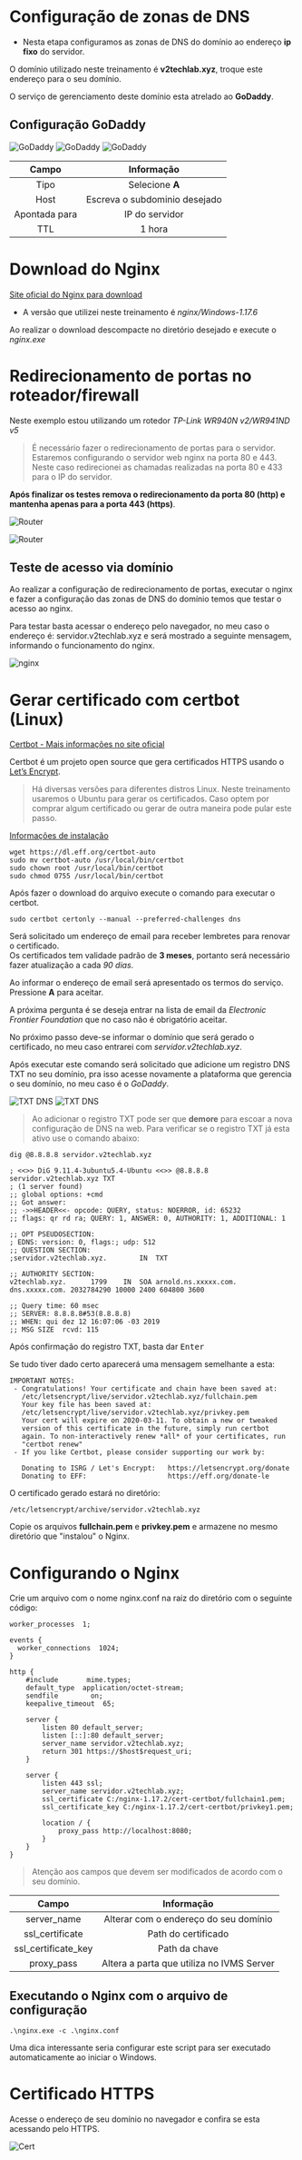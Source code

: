 # Configuração de zonas de DNS

- Nesta etapa configuramos as zonas de DNS do domínio ao endereço **ip fixo** do servidor.

O domínio utilizado neste treinamento é **v2techlab.xyz**, troque este endereço para o seu domínio.

O serviço de gerenciamento deste domínio esta atrelado ao **GoDaddy**.

## Configuração GoDaddy

![GoDaddy](godaddy-dns.png)
![GoDaddy](godaddy-dns-add.png)
![GoDaddy](godaddy-dns-ip.png)

|     Campo     |          Informação           |
| :-----------: | :---------------------------: |
|     Tipo      |        Selecione **A**        |
|     Host      | Escreva o subdominio desejado |
| Apontada para |        IP do servidor         |
|      TTL      |            1 hora             |

# Download do Nginx

[Site oficial do Nginx para download](https://nginx.org/en/download.html)

- A versão que utilizei neste treinamento é _nginx/Windows-1.17.6_

Ao realizar o download descompacte no diretório desejado e execute o _nginx.exe_

# Redirecionamento de portas no roteador/firewall

Neste exemplo estou utilizando um rotedor _TP-Link WR940N v2/WR941ND v5_

> É necessário fazer o redirecionamento de portas para o servidor.
> Estaremos configurando o servidor web nginx na porta 80 e 443.
> Neste caso redirecionei as chamadas realizadas na porta 80 e 433 para o IP do servidor.

**Após finalizar os testes remova o redirecionamento da porta 80 (http) e mantenha apenas para a porta 443 (https)**.

![Router](router.png)

![Router](router-https.png)

## Teste de acesso via domínio

Ao realizar a configuração de redirecionamento de portas, executar o nginx e fazer a configuração das zonas de DNS do domínio temos que testar o acesso ao nginx.

Para testar basta acessar o endereço pelo navegador, no meu caso o endereço é: servidor.v2techlab.xyz e será mostrado a seguinte mensagem, informando o funcionamento do nginx.

![nginx](nginx.png)

# Gerar certificado com certbot (Linux)

[Certbot - Mais informações no site oficial](https://certbot.eff.org/)

Certbot é um projeto open source que gera certificados HTTPS usando o [Let’s Encrypt](https://letsencrypt.org/).

> Há diversas versões para diferentes distros Linux. Neste treinamento usaremos o Ubuntu para gerar os certificados. Caso optem por comprar algum certificado ou gerar de outra maneira pode pular este passo.

[Informações de instalação](https://certbot.eff.org/lets-encrypt/ubuntuother-nginx)

```shell
wget https://dl.eff.org/certbot-auto
sudo mv certbot-auto /usr/local/bin/certbot
sudo chown root /usr/local/bin/certbot
sudo chmod 0755 /usr/local/bin/certbot
```

Após fazer o download do arquivo execute o comando para executar o certbot.

```shell
sudo certbot certonly --manual --preferred-challenges dns
```

Será solicitado um endereço de email para receber lembretes para renovar o certificado. <br>
Os certificados tem validade padrão de **3 meses**, portanto será necessário fazer atualização a cada _90 dias_.

Ao informar o endereço de email será apresentado os termos do serviço. Pressione **A** para aceitar.

A próxima pergunta é se deseja entrar na lista de email da _Electronic Frontier Foundation_ que no caso não é obrigatório aceitar.

No próximo passo deve-se informar o domínio que será gerado o certificado, no meu caso entrarei com _servidor.v2techlab.xyz_.

Após executar este comando será solicitado que adicione um registro DNS TXT no seu domínio, pra isso acesse novamente a plataforma que gerencia o seu domínio, no meu caso é o _GoDaddy_.

![TXT DNS](txt-dns.png)
![TXT DNS](godaddy-txt.png)

> Ao adicionar o registro TXT pode ser que **demore** para escoar a nova configuração de DNS na web. Para verificar se o registro TXT já esta ativo use o comando abaixo:

```shell
dig @8.8.8.8 servidor.v2techlab.xyz
```

```shell
; <<>> DiG 9.11.4-3ubuntu5.4-Ubuntu <<>> @8.8.8.8 servidor.v2techlab.xyz TXT
; (1 server found)
;; global options: +cmd
;; Got answer:
;; ->>HEADER<<- opcode: QUERY, status: NOERROR, id: 65232
;; flags: qr rd ra; QUERY: 1, ANSWER: 0, AUTHORITY: 1, ADDITIONAL: 1

;; OPT PSEUDOSECTION:
; EDNS: version: 0, flags:; udp: 512
;; QUESTION SECTION:
;servidor.v2techlab.xyz.		IN	TXT

;; AUTHORITY SECTION:
v2techlab.xyz.		1799	IN	SOA	arnold.ns.xxxxx.com. dns.xxxxx.com. 2032784290 10000 2400 604800 3600

;; Query time: 60 msec
;; SERVER: 8.8.8.8#53(8.8.8.8)
;; WHEN: qui dez 12 16:07:06 -03 2019
;; MSG SIZE  rcvd: 115

```

Após confirmação do registro TXT, basta dar <kbd>Enter</kbd>

Se tudo tiver dado certo aparecerá uma mensagem semelhante a esta:

```shell
IMPORTANT NOTES:
 - Congratulations! Your certificate and chain have been saved at:
   /etc/letsencrypt/live/servidor.v2techlab.xyz/fullchain.pem
   Your key file has been saved at:
   /etc/letsencrypt/live/servidor.v2techlab.xyz/privkey.pem
   Your cert will expire on 2020-03-11. To obtain a new or tweaked
   version of this certificate in the future, simply run certbot
   again. To non-interactively renew *all* of your certificates, run
   "certbot renew"
 - If you like Certbot, please consider supporting our work by:

   Donating to ISRG / Let's Encrypt:   https://letsencrypt.org/donate
   Donating to EFF:                    https://eff.org/donate-le

```

O certificado gerado estará no diretório:

```shell
/etc/letsencrypt/archive/servidor.v2techlab.xyz
```

Copie os arquivos **fullchain.pem** e **privkey.pem** e armazene no mesmo diretório que "instalou" o Nginx.

# Configurando o Nginx

Crie um arquivo com o nome nginx.conf na raiz do diretório com o seguinte código:

```shell
worker_processes  1;

events {
  worker_connections  1024;
}

http {
	#include       mime.types;
	default_type  application/octet-stream;
	sendfile        on;
	keepalive_timeout  65;

	server {
		listen 80 default_server;
		listen [::]:80 default_server;
		server_name servidor.v2techlab.xyz;
		return 301 https://$host$request_uri;
	}

  	server {
		listen 443 ssl;
		server_name servidor.v2techlab.xyz;
		ssl_certificate C:/nginx-1.17.2/cert-certbot/fullchain1.pem;
		ssl_certificate_key C:/nginx-1.17.2/cert-certbot/privkey1.pem;

		location / {
			proxy_pass http://localhost:8080;
		}
	}
}
```

> Atenção aos campos que devem ser modificados de acordo com o seu domínio.

|        Campo        |                Informação                 |
| :-----------------: | :---------------------------------------: |
|     server_name     |   Alterar com o endereço do seu domínio   |
|   ssl_certificate   |            Path do certificado            |
| ssl_certificate_key |               Path da chave               |
|     proxy_pass      | Altera a parta que utiliza no IVMS Server |

## Executando o Nginx com o arquivo de configuração

```shell
.\nginx.exe -c .\nginx.conf
```

Uma dica interessante seria  configurar este script para ser executado automaticamente ao iniciar o Windows.

# Certificado HTTPS

Acesse o endereço de seu domínio no navegador e confira se esta acessando pelo HTTPS.

![Cert](cert.png)
